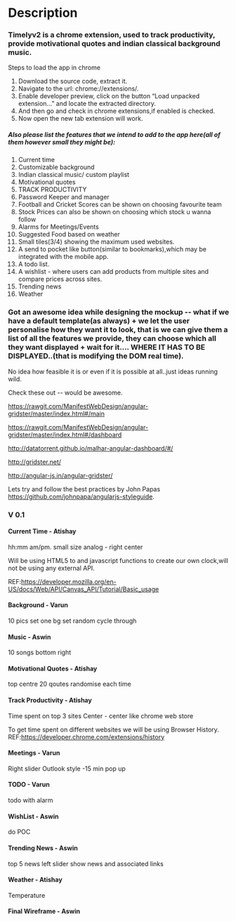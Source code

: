 # Description

### Timelyv2 is a chrome extension, used to track productivity, provide motivational quotes and indian classical background music.

Steps to load the app in chrome

1. Download the source code, extract it.
2. Navigate to the url: chrome://extensions/.
3. Enable developer preview, click on the button “Load unpacked extension…” and locate the extracted directory.
4. And then go and check in chrome extensions,if enabled is checked.
5. Now open the new tab extension will work.

##### Also please list the features that we intend to add to the app here(all of them however small they might be):
1. Current time
2. Customizable background
3. Indian classical music/ custom playlist
4. Motivational quotes
5. TRACK PRODUCTIVITY
6. Password Keeper and manager
7. Football and Cricket Scores can be shown on choosing favourite team
8. Stock Prices can also be shown on choosing which stock u wanna follow
9. Alarms for Meetings/Events
10. Suggested Food based on weather
11. Small tiles(3/4) showing the maximum used websites.
12. A send to pocket like button(similar to bookmarks),which may be integrated with the mobile app.
13. A todo list.
14. A wishlist - where users can add products from multiple sites and compare prices across sites.
15. Trending news
16. Weather


### Got an awesome idea while designing the mockup -- what if we have a default template(as always) + we let the user personalise how they want it to look, that is we can give them a list of all the features we provide, they can choose which all they want displayed + wait for it.... WHERE IT HAS TO BE DISPLAYED..(that is modifying the DOM real time).
No idea how feasible it is or even if it is possible at all..just ideas running wild.

Check these out -- would be awesome.

 https://rawgit.com/ManifestWebDesign/angular-gridster/master/index.html#/main

 https://rawgit.com/ManifestWebDesign/angular-gridster/master/index.html#/dashboard

 http://datatorrent.github.io/malhar-angular-dashboard/#/

 http://gridster.net/

 http://angular-js.in/angular-gridster/

Lets try and follow the best practices by John Papas https://github.com/johnpapa/angularjs-styleguide.

### V 0.1
#### Current Time - Atishay
hh:mm am/pm.
small size analog - right center

Will be using HTML5 to and javascript functions to create our own clock,will not be using any external API.

REF:https://developer.mozilla.org/en-US/docs/Web/API/Canvas_API/Tutorial/Basic_usage

#### Background - Varun
10 pics
set one bg
set random
cycle through

#### Music - Aswin
10 songs
bottom right

#### Motivational Quotes - Atishay
top centre
20 qoutes
randomise each time

#### Track Productivity - Atishay
Time spent on top 3 sites
Center - center
like chrome web store

To get time spent on different websites we will be using Browser History.
REF:https://developer.chrome.com/extensions/history

#### Meetings - Varun
Right slider
Outlook style -15 min pop up

#### TODO - Varun
todo with alarm

#### WishList - Aswin
do POC

#### Trending News - Aswin
top 5 news
left slider show news and associated links

#### Weather - Atishay
Temperature

#### Final Wireframe - Aswin




